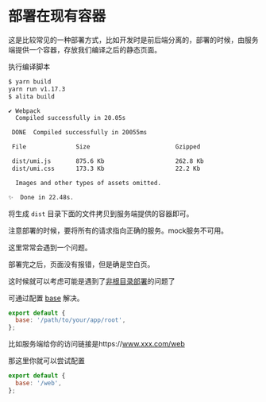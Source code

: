 # 部署在现有容器


这是比较常见的一种部署方式，比如开发时是前后端分离的，部署的时候，由服务端提供一个容器，存放我们编译之后的静态页面。

执行编译脚本

```bash
$ yarn build
yarn run v1.17.3
$ alita build

✔ Webpack
  Compiled successfully in 20.05s

 DONE  Compiled successfully in 20055ms                                          10:58:21

 File              Size                        Gzipped

 dist/umi.js       875.6 Kb                    262.8 Kb
 dist/umi.css      173.3 Kb                    22.2 Kb

  Images and other types of assets omitted.

✨  Done in 22.48s.
```

将生成 `dist` 目录下面的文件拷贝到服务端提供的容器即可。

注意部署的时候，要将所有的请求指向正确的服务。mock服务不可用。

这里常常会遇到一个问题。

部署完之后，页面没有报错，但是确是空白页。

这时候就可以考虑可能是遇到了[非根目录部署](https://umijs.org/zh/guide/deploy.html#%E9%83%A8%E7%BD%B2-html-%E5%88%B0%E9%9D%9E%E6%A0%B9%E7%9B%AE%E5%BD%95)的问题了

可通过配置 [base](https://umijs.org/zh/config/#base) 解决。

```javascript
export default {
  base: '/path/to/your/app/root',
};
```

比如服务端给你的访问链接是https://www.xxx.com/web

那这里你就可以尝试配置

```javascript
export default {
  base: '/web',
};
```

